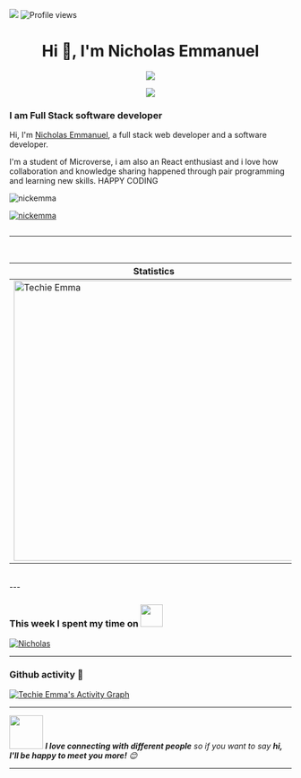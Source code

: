 ![](https://img.shields.io/badge/Microverse-blueviolet)
![Profile views](https://gpvc.arturio.dev/NickEmma) 

<h1 align="center">Hi 👋, I'm Nicholas Emmanuel</h1>

<p align="center">
  <img src="https://user-images.githubusercontent.com/46050946/154709509-cecdbcc3-20ed-4037-9046-99f7a05d5dbb.gif" />
</p>

<p align="center">
  <a href="https://github.com/DenverCoder1/readme-typing-svg">
    <img src="https://readme-typing-svg.herokuapp.com/?lines=Full-Stack%20Software%20developer%20;1+%2B%20years%20of%20working%20experience;Being%20passionate%20and%20creative;Available%20for%20Hire;&center=true&width=380&height=45">
  </a>
</p>

### I am Full Stack software developer
Hi, I'm [Nicholas Emmanuel](https://NickEmma.me/), a full stack web developer and a software developer.

I'm a student of Microverse, i am also an React enthusiast and i love how collaboration and knowledge sharing happened through pair programming and learning new skills. HAPPY CODING 


<p align="left"> <img src="https://github.com/nickemma/nickemma/blob/main/google.gif" alt="nickemma" /> </p>

<p align="left"> <a href="https://github.com/ryo-ma/github-profile-trophy"><img src="https://github-profile-trophy.vercel.app/?username=nickemma" alt="nickemma" /></a> </p>

<p align="left"> <a href="https://twitter.com/" target="blank"><img src="https://img.shields.io/twitter/follow/?logo=twitter&style=for-the-badge" alt="" /></a> </p>

---

<p align="center">&nbsp;
 
| Statistics |   Languages |
| ---------- | ----------- |
 | <img align="center" src="https://github-readme-stats-eight-theta.vercel.app/api?username=NickEmma&show_icons=true&theme=radical" alt="Techie Emma" width="500" /> |   <img align="center" src="https://github-readme-stats-eight-theta.vercel.app/api/top-langs/?username=NickEmma&layout=compact&langs_count=8&theme=algolia" alt="Techie Emma" width="500"/>|
</p><br>
---

### This week I spent my time on  <img src="https://media.giphy.com/media/SvQzkTQb3ZwKcj1QTO/giphy.gif" width="40">

[![Nicholas](https://github-readme-stats.vercel.app/api/wakatime?username=TechieEmma&theme=radical)](https://github.com/anuraghazra/github-readme-stats)

---

### Github activity 🚀

<!-- https://github.com/ashutosh00710/github-readme-activity-graph -->
<a href="https://github.com/ashutosh00710/github-readme-activity-graph"><img alt="Techie Emma's Activity Graph" src="https://denvercoder1-activity-graph.herokuapp.com/graph/?username=NickEmma&bg_color=1F222E&color=F8D866&line=F85D7F&point=FFFFFF&hide_border=true" /></a>

---

<img src="https://media.giphy.com/media/LnQjpWaON8nhr21vNW/giphy.gif" width="60"> <em><b>I love connecting with different people</b> so if you want to say <b>hi, I'll be happy to meet you more!</b> 😊 </em>

---
